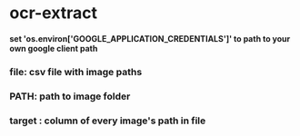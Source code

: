 # ocr-extract
#### set 'os.environ['GOOGLE_APPLICATION_CREDENTIALS']' to path to your own google client path

### file: csv file with image paths
### PATH: path to image folder
### target : column of every image's path in file

